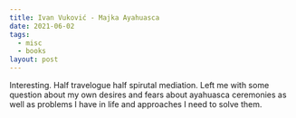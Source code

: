 ```yaml
---
title: Ivan Vuković - Majka Ayahuasca
date: 2021-06-02
tags:
  - misc
  - books
layout: post
---
```


Interesting. Half travelogue half spirutal mediation. Left me with some question about my own desires and fears about ayahuasca ceremonies as well as problems I have in life and approaches I need to solve them.
